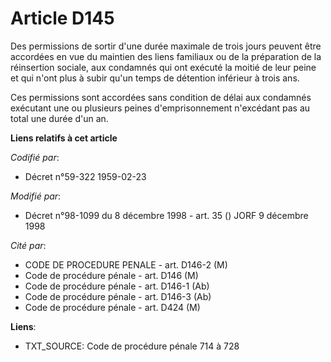 # Article D145

Des permissions de sortir d'une durée maximale de trois jours peuvent être accordées en vue du maintien des liens familiaux
ou de la préparation de la réinsertion sociale, aux condamnés qui ont exécuté la moitié de leur peine et qui n'ont plus à
subir qu'un temps de détention inférieur à trois ans.

Ces permissions sont accordées sans condition de délai aux condamnés exécutant une ou plusieurs peines d'emprisonnement
n'excédant pas au total une durée d'un an.

**Liens relatifs à cet article**

_Codifié par_:

  - Décret n°59-322 1959-02-23

_Modifié par_:

  - Décret n°98-1099 du 8 décembre 1998 - art. 35 () JORF 9 décembre 1998

_Cité par_:

  - CODE DE PROCEDURE PENALE - art. D146-2 (M)
  - Code de procédure pénale - art. D146 (M)
  - Code de procédure pénale - art. D146-1 (Ab)
  - Code de procédure pénale - art. D146-3 (Ab)
  - Code de procédure pénale - art. D424 (M)

**Liens**:

  - TXT_SOURCE: Code de procédure pénale 714 à 728
